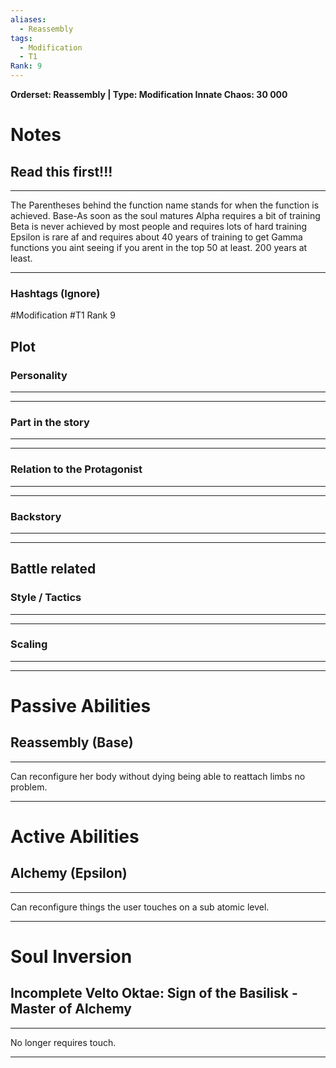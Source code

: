 ```yaml
---
aliases:
  - Reassembly
tags:
  - Modification
  - T1
Rank: 9
---
```

**Orderset: Reassembly  | Type: Modification 
Innate Chaos: 30 000**

# Notes
## Read this first!!!
___
The Parentheses behind the function name stands for when the function is achieved.
Base-As soon as the soul matures
Alpha requires a bit of training 
Beta is never achieved by most people and requires lots of hard training
Epsilon is rare af and requires about 40 years of training to get
Gamma functions you aint seeing if you arent in the top 50 at least. 200 years at least.
___
### Hashtags (Ignore)
#Modification 
#T1
Rank 9

## Plot
### Personality
___

___
### Part in the story
___

___
### Relation to the Protagonist
___

___
### Backstory
___

___

## Battle related

### Style / Tactics
___

___
### Scaling 
___

___


# Passive Abilities
## Reassembly (Base)
___
Can reconfigure her body without dying being able to reattach limbs no problem.
___


# Active Abilities
## Alchemy (Epsilon)
___
Can reconfigure things the user touches on a sub atomic level.
___

# Soul Inversion
## Incomplete Velto Oktae: Sign of the Basilisk - Master of Alchemy
___
No longer requires touch.
___
